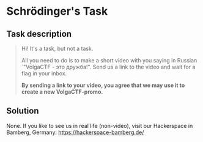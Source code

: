 Schrödinger's Task
==================

Task description
----------------

> Hi! It's a task, but not a task.
>
> All you need to do is to make a short video with you saying in Russian
> `"VolgaCTF - это дружба!". Send us a link to the video and wait for a flag
> in your inbox.
>
> **By sending a link to your video, you agree that we may use it to create a
> new VolgaCTF-promo.**

Solution
--------

None. If you like to see us in real life (non-video), visit our Hackerspace
in Bamberg, Germany: https://hackerspace-bamberg.de/

